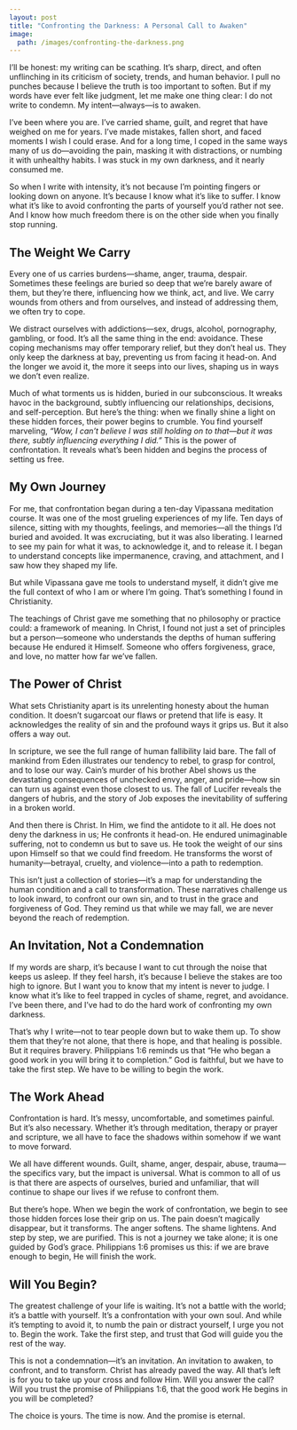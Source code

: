 ```yaml
---
layout: post
title: "Confronting the Darkness: A Personal Call to Awaken"
image:
  path: /images/confronting-the-darkness.png
---
```


I’ll be honest: my writing can be scathing. It’s sharp, direct, and often unflinching in its criticism of society, trends, and human behavior. I pull no punches because I believe the truth is too important to soften. But if my words have ever felt like judgment, let me make one thing clear: I do not write to condemn. My intent—always—is to awaken.

I’ve been where you are. I’ve carried shame, guilt, and regret that have weighed on me for years. I’ve made mistakes, fallen short, and faced moments I wish I could erase. And for a long time, I coped in the same ways many of us do—avoiding the pain, masking it with distractions, or numbing it with unhealthy habits. I was stuck in my own darkness, and it nearly consumed me.

So when I write with intensity, it’s not because I’m pointing fingers or looking down on anyone. It’s because I know what it’s like to suffer. I know what it’s like to avoid confronting the parts of yourself you’d rather not see. And I know how much freedom there is on the other side when you finally stop running.

## The Weight We Carry

Every one of us carries burdens—shame, anger, trauma, despair. Sometimes these feelings are buried so deep that we’re barely aware of them, but they’re there, influencing how we think, act, and live. We carry wounds from others and from ourselves, and instead of addressing them, we often try to cope.

We distract ourselves with addictions—sex, drugs, alcohol, pornography, gambling, or food. It’s all the same thing in the end: avoidance. These coping mechanisms may offer temporary relief, but they don’t heal us. They only keep the darkness at bay, preventing us from facing it head-on. And the longer we avoid it, the more it seeps into our lives, shaping us in ways we don’t even realize.

Much of what torments us is hidden, buried in our subconscious. It wreaks havoc in the background, subtly influencing our relationships, decisions, and self-perception. But here’s the thing: when we finally shine a light on these hidden forces, their power begins to crumble. You find yourself marveling, *“Wow, I can’t believe I was still holding on to that—but it was there, subtly influencing everything I did.”* This is the power of confrontation. It reveals what’s been hidden and begins the process of setting us free.

## My Own Journey

For me, that confrontation began during a ten-day Vipassana meditation course. It was one of the most grueling experiences of my life. Ten days of silence, sitting with my thoughts, feelings, and memories—all the things I’d buried and avoided. It was excruciating, but it was also liberating. I learned to see my pain for what it was, to acknowledge it, and to release it. I began to understand concepts like impermanence, craving, and attachment, and I saw how they shaped my life.

But while Vipassana gave me tools to understand myself, it didn’t give me the full context of who I am or where I’m going. That’s something I found in Christianity. 

The teachings of Christ gave me something that no philosophy or practice could: a framework of meaning. In Christ, I found not just a set of principles but a person—someone who understands the depths of human suffering because He endured it Himself. Someone who offers forgiveness, grace, and love, no matter how far we’ve fallen.

## The Power of Christ

What sets Christianity apart is its unrelenting honesty about the human condition. It doesn’t sugarcoat our flaws or pretend that life is easy. It acknowledges the reality of sin and the profound ways it grips us. But it also offers a way out.

In scripture, we see the full range of human fallibility laid bare. The fall of mankind from Eden illustrates our tendency to rebel, to grasp for control, and to lose our way. Cain’s murder of his brother Abel shows us the devastating consequences of unchecked envy, anger, and pride—how sin can turn us against even those closest to us. The fall of Lucifer reveals the dangers of hubris, and the story of Job exposes the inevitability of suffering in a broken world.

And then there is Christ. In Him, we find the antidote to it all. He does not deny the darkness in us; He confronts it head-on. He endured unimaginable suffering, not to condemn us but to save us. He took the weight of our sins upon Himself so that we could find freedom. He transforms the worst of humanity—betrayal, cruelty, and violence—into a path to redemption.

This isn’t just a collection of stories—it’s a map for understanding the human condition and a call to transformation. These narratives challenge us to look inward, to confront our own sin, and to trust in the grace and forgiveness of God. They remind us that while we may fall, we are never beyond the reach of redemption.

## An Invitation, Not a Condemnation

If my words are sharp, it’s because I want to cut through the noise that keeps us asleep. If they feel harsh, it’s because I believe the stakes are too high to ignore. But I want you to know that my intent is never to judge. I know what it’s like to feel trapped in cycles of shame, regret, and avoidance. I’ve been there, and I’ve had to do the hard work of confronting my own darkness.

That’s why I write—not to tear people down but to wake them up. To show them that they’re not alone, that there is hope, and that healing is possible. But it requires bravery. Philippians 1:6 reminds us that “He who began a good work in you will bring it to completion.” God is faithful, but we have to take the first step. We have to be willing to begin the work.

## The Work Ahead

Confrontation is hard. It’s messy, uncomfortable, and sometimes painful. But it’s also necessary. Whether it’s through meditation, therapy or prayer and scripture, we all have to face the shadows within somehow if we want to move forward.

We all have different wounds. Guilt, shame, anger, despair, abuse, trauma—the specifics vary, but the impact is universal. What is common to all of us is that there are aspects of ourselves, buried and unfamiliar, that will continue to shape our lives if we refuse to confront them. 

But there’s hope. When we begin the work of confrontation, we begin to see those hidden forces lose their grip on us. The pain doesn’t magically disappear, but it transforms. The anger softens. The shame lightens. And step by step, we are purified. This is not a journey we take alone; it is one guided by God’s grace. Philippians 1:6 promises us this: if we are brave enough to begin, He will finish the work.

## Will You Begin?

The greatest challenge of your life is waiting. It’s not a battle with the world; it’s a battle with yourself. It’s a confrontation with your own soul. And while it’s tempting to avoid it, to numb the pain or distract yourself, I urge you not to. Begin the work. Take the first step, and trust that God will guide you the rest of the way.

This is not a condemnation—it’s an invitation. An invitation to awaken, to confront, and to transform. Christ has already paved the way. All that’s left is for you to take up your cross and follow Him. Will you answer the call? Will you trust the promise of Philippians 1:6, that the good work He begins in you will be completed?

The choice is yours. The time is now. And the promise is eternal.

